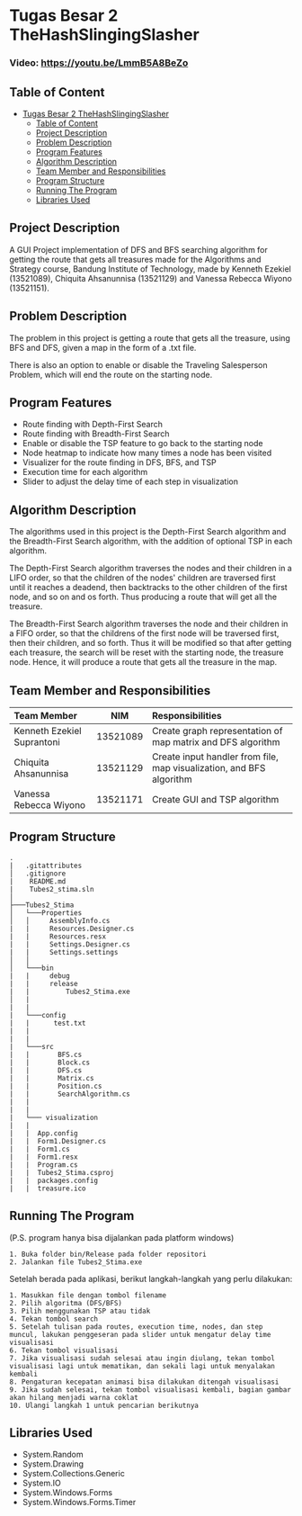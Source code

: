 # Tugas Besar 2 TheHashSlingingSlasher
### Video: https://youtu.be/LmmB5A8BeZo

## Table of Content

- [Tugas Besar 2 TheHashSlingingSlasher](#tugas-besar-2-thehashslingingslasher)
  - [Table of Content](#table-of-content)
  - [Project Description](#project-description)
  - [Problem Description](#problem-description)
  - [Program Features](#program-features)
  - [Algorithm Description](#algorithm-description)
  - [Team Member and Responsibilities](#team-member-and-responsibilities)
  - [Program Structure](#program-structure)
  - [Running The Program](#running-the-program)
  - [Libraries Used](#libraries-used)

## Project Description

A GUI Project implementation of DFS and BFS searching algorithm for getting the route that gets all treasures made for the Algorithms and Strategy course, Bandung Institute of Technology, made by Kenneth Ezekiel (13521089), Chiquita Ahsanunnisa (13521129) and Vanessa Rebecca Wiyono (13521151).

## Problem Description

The problem in this project is getting a route that gets all the treasure, using BFS and DFS, given a map in the form of a .txt file.

There is also an option to enable or disable the Traveling Salesperson Problem, which will end the route on the starting node.


## Program Features

* Route finding with Depth-First Search
* Route finding with Breadth-First Search
* Enable or disable the TSP feature to go back to the starting node
* Node heatmap to indicate how many times a node has been visited
* Visualizer for the route finding in DFS, BFS, and TSP
* Execution time for each algorithm
* Slider to adjust the delay time of each step in visualization

## Algorithm Description

The algorithms used in this project is the Depth-First Search algorithm and the Breadth-First Search algorithm, with the addition of optional TSP in each algorithm. 

The Depth-First Search algorithm traverses the nodes and their children in a LIFO order, so that the children of the nodes' children are traversed first until it reaches a deadend, then backtracks to the other children of the first node, and so on and os forth. Thus producing a route that will get all the treasure.

The Breadth-First Search algorithm traverses the node and their children in a FIFO order, so that the childrens of the first node will be traversed first, then their children, and so forth. Thus it will be modified so that after getting each treasure, the search will be reset with the starting node, the treasure node. Hence, it will produce a route that gets all the treasure in the map.

## Team Member and Responsibilities

| Team Member                |   NIM    | Responsibilities                                                                |
| :------------------------- | :------: | :------------------------------------------------------------------------------ |
| Kenneth Ezekiel Suprantoni | 13521089 | Create graph representation of map matrix and DFS algorithm                     |
| Chiquita Ahsanunnisa       | 13521129 | Create input handler from file, map visualization, and BFS algorithm            |
| Vanessa Rebecca Wiyono     | 13521171 | Create GUI and TSP algorithm                                                    |

## Program Structure
``` 
.
|   .gitattributes
│   .gitignore
|    README.md
|    Tubes2_stima.sln
│
├───Tubes2_Stima
│   └───Properties
│   │     AssemblyInfo.cs
|   |     Resources.Designer.cs
|   |     Resources.resx
|   |     Settings.Designer.cs
|   |     Settings.settings
│   │
│   └───bin
|   |     debug
|   |     release
|   |         Tubes2_Stima.exe
│   |
|   |
|   └───config
|   |      test.txt
|   |
|   |
|   └───src
|   |       BFS.cs
|   |       Block.cs
|   |       DFS.cs
|   |       Matrix.cs
|   |       Position.cs
|   |       SearchAlgorithm.cs
|   |
|   |
|   └─── visualization
|   |
|   |  App.config
|   |  Form1.Designer.cs
|   |  Form1.cs
|   |  Form1.resx
|   |  Program.cs
|   |  Tubes2_Stima.csproj
|   |  packages.config
|   |  treasure.ico
``` 

## Running The Program
(P.S. program hanya bisa dijalankan pada platform windows)

```
1. Buka folder bin/Release pada folder repositori
2. Jalankan file Tubes2_Stima.exe
```

Setelah berada pada aplikasi, berikut langkah-langkah yang perlu dilakukan:
```
1. Masukkan file dengan tombol filename
2. Pilih algoritma (DFS/BFS)
3. Pilih menggunakan TSP atau tidak
4. Tekan tombol search
5. Setelah tulisan pada routes, execution time, nodes, dan step muncul, lakukan penggeseran pada slider untuk mengatur delay time visualisasi
6. Tekan tombol visualisasi
7. Jika visualisasi sudah selesai atau ingin diulang, tekan tombol visualisasi lagi untuk mematikan, dan sekali lagi untuk menyalakan kembali
8. Pengaturan kecepatan animasi bisa dilakukan ditengah visualisasi
9. Jika sudah selesai, tekan tombol visualisasi kembali, bagian gambar akan hilang menjadi warna coklat
10. Ulangi langkah 1 untuk pencarian berikutnya
```

## Libraries Used
* System.Random
* System.Drawing
* System.Collections.Generic
* System.IO
* System.Windows.Forms
* System.Windows.Forms.Timer
